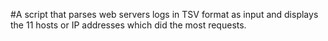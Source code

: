 #A script that parses web servers logs in TSV format as input and displays the 11 hosts or IP addresses which did the most requests.
